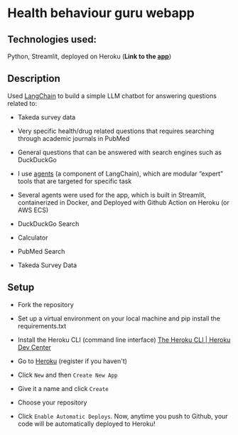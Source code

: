 # Health behaviour guru webapp

## Technologies used:

Python, Streamlit, deployed on Heroku (**Link to the [app](https://behaviourial-science-guru-d2520d92ce6e.herokuapp.com/)**)

## Description

Used [LangChain](https://www.langchain.com/) to build a simple LLM chatbot for answering questions related to:

- Takeda survey data

- Very specific health/drug related questions that requires searching through academic journals in PubMed

- General questions that can be answered with search engines such as DuckDuckGo

- I use [agents](https://python.langchain.com/docs/modules/agents/) (a component of LangChain), which are modular “expert” tools that are targeted for specific task

- Several agents were used for the app, which is built in Streamlit, containerized in Docker, and Deployed with Github Action on Heroku (or AWS ECS)

- DuckDuckGo Search

- Calculator

- PubMed Search

- Takeda Survey Data

## Setup

- Fork the repository

- Set up a virtual environment on your local machine and pip install the requirements.txt

- Install the Heroku CLI (command line interface) [The Heroku CLI | Heroku Dev Center](https://devcenter.heroku.com/articles/heroku-cli)

- Go to [Heroku](https://dashboard.heroku.com/apps) (register if you haven't)

- Click `New` and then `Create New App`

- Give it a name and click `Create`

- Choose your repository

- Click `Enable Automatic Deploys`. Now, anytime you push to Github, your code will be automatically deployed to Heroku!
